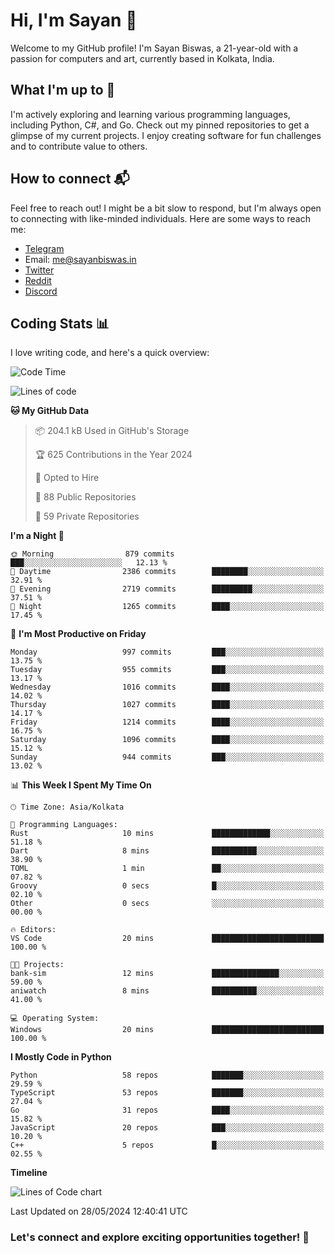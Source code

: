 # Hi, I'm Sayan 👋

Welcome to my GitHub profile! I'm Sayan Biswas, a 21-year-old with a passion for computers and art, currently based in Kolkata, India.

## What I'm up to 🚀

I'm actively exploring and learning various programming languages, including Python, C#, and Go. Check out my pinned repositories to get a glimpse of my current projects. I enjoy creating software for fun challenges and to contribute value to others.

## How to connect 📬

Feel free to reach out! I might be a bit slow to respond, but I'm always open to connecting with like-minded individuals. Here are some ways to reach me:

- [Telegram](https://t.me/dank_as_fuck)
- Email: [me@sayanbiswas.in](mailto:me@sayanbiswas.in)
- [Twitter](https://twitter.com/TheDankDel)
- [Reddit](https://www.reddit.com/user/dank_as_fuck_/)
- [Discord](https://discordapp.com/users/506536929152466945)

## Coding Stats 📊

I love writing code, and here's a quick overview:

<!--START_SECTION:waka-->
![Code Time](http://img.shields.io/badge/Code%20Time-1%2C622%20hrs%2039%20mins-blue)

![Lines of code](https://img.shields.io/badge/From%20Hello%20World%20I%27ve%20Written-5.7%20million%20lines%20of%20code-blue)

**🐱 My GitHub Data** 

> 📦 204.1 kB Used in GitHub's Storage 
 > 
> 🏆 625 Contributions in the Year 2024
 > 
> 💼 Opted to Hire
 > 
> 📜 88 Public Repositories 
 > 
> 🔑 59 Private Repositories 
 > 
**I'm a Night 🦉** 

```text
🌞 Morning                879 commits         ███░░░░░░░░░░░░░░░░░░░░░░   12.13 % 
🌆 Daytime                2386 commits        ████████░░░░░░░░░░░░░░░░░   32.91 % 
🌃 Evening                2719 commits        █████████░░░░░░░░░░░░░░░░   37.51 % 
🌙 Night                  1265 commits        ████░░░░░░░░░░░░░░░░░░░░░   17.45 % 
```
📅 **I'm Most Productive on Friday** 

```text
Monday                   997 commits         ███░░░░░░░░░░░░░░░░░░░░░░   13.75 % 
Tuesday                  955 commits         ███░░░░░░░░░░░░░░░░░░░░░░   13.17 % 
Wednesday                1016 commits        ████░░░░░░░░░░░░░░░░░░░░░   14.02 % 
Thursday                 1027 commits        ████░░░░░░░░░░░░░░░░░░░░░   14.17 % 
Friday                   1214 commits        ████░░░░░░░░░░░░░░░░░░░░░   16.75 % 
Saturday                 1096 commits        ████░░░░░░░░░░░░░░░░░░░░░   15.12 % 
Sunday                   944 commits         ███░░░░░░░░░░░░░░░░░░░░░░   13.02 % 
```


📊 **This Week I Spent My Time On** 

```text
🕑︎ Time Zone: Asia/Kolkata

💬 Programming Languages: 
Rust                     10 mins             █████████████░░░░░░░░░░░░   51.18 % 
Dart                     8 mins              ██████████░░░░░░░░░░░░░░░   38.90 % 
TOML                     1 min               ██░░░░░░░░░░░░░░░░░░░░░░░   07.82 % 
Groovy                   0 secs              █░░░░░░░░░░░░░░░░░░░░░░░░   02.10 % 
Other                    0 secs              ░░░░░░░░░░░░░░░░░░░░░░░░░   00.00 % 

🔥 Editors: 
VS Code                  20 mins             █████████████████████████   100.00 % 

🐱‍💻 Projects: 
bank-sim                 12 mins             ███████████████░░░░░░░░░░   59.00 % 
aniwatch                 8 mins              ██████████░░░░░░░░░░░░░░░   41.00 % 

💻 Operating System: 
Windows                  20 mins             █████████████████████████   100.00 % 
```

**I Mostly Code in Python** 

```text
Python                   58 repos            ███████░░░░░░░░░░░░░░░░░░   29.59 % 
TypeScript               53 repos            ███████░░░░░░░░░░░░░░░░░░   27.04 % 
Go                       31 repos            ████░░░░░░░░░░░░░░░░░░░░░   15.82 % 
JavaScript               20 repos            ███░░░░░░░░░░░░░░░░░░░░░░   10.20 % 
C++                      5 repos             █░░░░░░░░░░░░░░░░░░░░░░░░   02.55 % 
```



**Timeline**

![Lines of Code chart](https://raw.githubusercontent.com/Dank-del/Dank-del/main/assets/bar_graph.png)


 Last Updated on 28/05/2024 12:40:41 UTC
<!--END_SECTION:waka-->

### Let's connect and explore exciting opportunities together! 🚀
